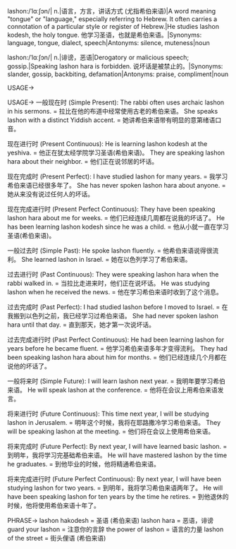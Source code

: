 lashon:/ˈlɑːʃɔn/| n.|语言，方言，讲话方式 (尤指希伯来语)|A word meaning "tongue" or "language," especially referring to Hebrew.  It often carries a connotation of a particular style or register of Hebrew.|He studies lashon kodesh, the holy tongue. 他学习圣语，也就是希伯来语。|Synonyms: language, tongue, dialect, speech|Antonyms: silence, muteness|noun

lashon:/ˈlɑːʃɔn/| n.|诽谤，恶语|Derogatory or malicious speech; gossip.|Speaking lashon hara is forbidden. 说坏话是被禁止的。|Synonyms: slander, gossip, backbiting, defamation|Antonyms: praise, compliment|noun


USAGE->

USAGE->
一般现在时 (Simple Present):
The rabbi often uses archaic lashon in his sermons. = 拉比在他的布道中经常使用古老的希伯来语。
She speaks lashon with a distinct Yiddish accent. = 她讲希伯来语带有明显的意第绪语口音。

现在进行时 (Present Continuous):
He is learning lashon kodesh at the yeshiva. = 他正在犹太经学院学习圣语(希伯来语)。
They are speaking lashon hara about their neighbor. = 他们正在说邻居的坏话。

现在完成时 (Present Perfect):
I have studied lashon for many years. = 我学习希伯来语已经很多年了。
She has never spoken lashon hara about anyone. = 她从来没有说过任何人的坏话。

现在完成进行时 (Present Perfect Continuous):
They have been speaking lashon hara about me for weeks. = 他们已经连续几周都在说我的坏话了。
He has been learning lashon kodesh since he was a child. = 他从小就一直在学习圣语(希伯来语)。

一般过去时 (Simple Past):
He spoke lashon fluently. = 他希伯来语说得很流利。
She learned lashon in Israel. = 她在以色列学习了希伯来语。

过去进行时 (Past Continuous):
They were speaking lashon hara when the rabbi walked in. = 当拉比走进来时，他们正在说坏话。
He was studying lashon when he received the news. = 他在学习希伯来语时收到了这个消息。

过去完成时 (Past Perfect):
I had studied lashon before I moved to Israel. = 在我搬到以色列之前，我已经学习过希伯来语。
She had never spoken lashon hara until that day. = 直到那天，她才第一次说坏话。

过去完成进行时 (Past Perfect Continuous):
He had been learning lashon for years before he became fluent. = 他学习希伯来语多年才变得流利。
They had been speaking lashon hara about him for months. = 他们已经连续几个月都在说他的坏话了。


一般将来时 (Simple Future):
I will learn lashon next year. = 我明年要学习希伯来语。
He will speak lashon at the conference. = 他将在会议上用希伯来语发言。

将来进行时 (Future Continuous):
This time next year, I will be studying lashon in Jerusalem. = 明年这个时候，我将在耶路撒冷学习希伯来语。
They will be speaking lashon at the meeting. = 他们将在会议上使用希伯来语。

将来完成时 (Future Perfect):
By next year, I will have learned basic lashon. = 到明年，我将学习完基础希伯来语。
He will have mastered lashon by the time he graduates. = 到他毕业的时候，他将精通希伯来语。

将来完成进行时 (Future Perfect Continuous):
By next year, I will have been studying lashon for two years. = 到明年，我将学习希伯来语两年了。
He will have been speaking lashon for ten years by the time he retires. = 到他退休的时候，他将使用希伯来语十年了。



PHRASE->
lashon hakodesh = 圣语 (希伯来语)
lashon hara = 恶语，诽谤
guard your lashon = 注意你的言辞
the power of lashon = 语言的力量
lashon of the street = 街头俚语 (希伯来语)



